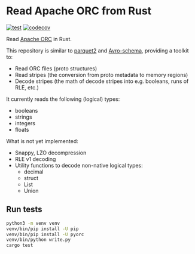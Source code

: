 # Read Apache ORC from Rust

[![test](https://github.com/DataEngineeringLabs/orc-format/actions/workflows/test.yml/badge.svg)](https://github.com/DataEngineeringLabs/orc-format/actions/workflows/test.yml)
[![codecov](https://codecov.io/gh/DataEngineeringLabs/orc-format/branch/main/graph/badge.svg?token=AgyTF60R3D)](https://codecov.io/gh/DataEngineeringLabs/orc-format)

Read [Apache ORC](https://orc.apache.org/) in Rust.

This repository is similar to [parquet2](https://github.com/jorgecarleitao/parquet2) and [Avro-schema](https://github.com/DataEngineeringLabs/avro-schema), providing a toolkit to:

* Read ORC files (proto structures)
* Read stripes (the conversion from proto metadata to memory regions)
* Decode stripes (the math of decode stripes into e.g. booleans, runs of RLE, etc.)

It currently reads the following (logical) types:

* booleans
* strings
* integers
* floats

What is not yet implemented:

* Snappy, LZO decompression
* RLE v1 decoding
* Utility functions to decode non-native logical types:
    * decimal
    * struct
    * List
    * Union

## Run tests

```bash
python3 -m venv venv
venv/bin/pip install -U pip
venv/bin/pip install -U pyorc
venv/bin/python write.py
cargo test
```
